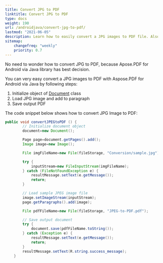 ```yaml
---
title: Convert JPG to PDF 
linktitle: Convert JPG to PDF 
type: docs
weight: 190
url: /androidjava/convert-jpg-to-pdf/
lastmod: "2021-06-05"
description: Learn how to easily convert a JPG images to PDF file. Also, you can convert an image to PDF with the same height and width of the page.
sitemap:
    changefreq: "weekly"
    priority: 0.7
---
```


No need to wonder how to convert JPG to PDF, because Apose.PDF for Android via Java library has best decision.

You can very easy convert a JPG images to PDF with Aspose.PDF for Android via Java by following steps:

1. Initialize object of [Document](https://apireference.aspose.com/pdf/java/com.aspose.pdf/Document) class
1. Load JPG image and add to paragraph
1. Save output PDF

The code snippet below shows how to convert JPG Image to PDF:

```java
public void convertJPEGtoPDF () {
        // Initialize document object
        document=new Document();

        Page page=document.getPages().add();
        Image image=new Image();

        File imgFileName=new File(fileStorage, "Conversion/sample.jpg");

        try {
            inputStream=new FileInputStream(imgFileName);
        } catch (FileNotFoundException e) {
            resultMessage.setText(e.getMessage());
            return;
        }

        // Load sample JPEG image file
        image.setImageStream(inputStream);
        page.getParagraphs().add(image);

        File pdfFileName=new File(fileStorage, "JPEG-to-PDF.pdf");

        // Save output document
        try {
            document.save(pdfFileName.toString());
        } catch (Exception e) {
            resultMessage.setText(e.getMessage());
            return;
        }
        resultMessage.setText(R.string.success_message);
    }
```